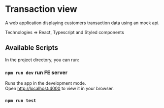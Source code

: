 # Transaction view

A web application displaying customers transaction data using an mock api.

Technologies => React, Typescript and Styled components

## Available Scripts

In the project directory, you can run:

### `npm run dev` run FE server
Runs the app in the development mode.\
Open [http://localhost:4000](http://localhost:4000) to view it in your browser.


### `npm run test`


